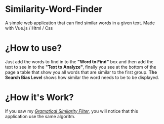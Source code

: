 # Similarity-Word-Finder
A simple web application that can find similar words in a given text. Made with Vue.js / Html / Css

# ¿How to use?
Just add the words to find in to the **"Word to Find"** box and then add the text to see in to the **"Text to Analyze"**, finally you see at the bottom of the page a table that show you all words that are similar to the first group. **The Search Bias Level** shows how similar the word needs to be to be displayed.

# ¿How it's Work?
If you saw my <a href = "https://github.com/LordFitoi/GramaticalSimilarityFilter">*Gramatical Similarity Filter*</a>, you will notice that this application use the same algoritm.
